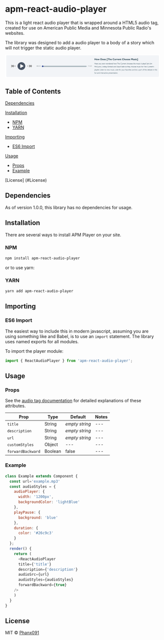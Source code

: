# apm-react-audio-player

This is a light react audio player that is wrapped around a HTML5 audio tag, created for use on American Public Media and Minnesota Public Radio's websites.

The library was designed to add a audio player to a body of a story which will not trigger the static audio player.

![alt text](/public//audioPlayerImg.jpg)

## Table of Contents

[Dependencies](#dependencies)

[Installation](#installation)
  - [NPM](#npm)
  - [YARN](#yarn)

[Importing](#importing)
  - [ES6 Import](#es6-import)

[Usage](#usage)
  - [Props](#props)
  - [Example](#example)

[License] (#License)


## Dependencies

As of version 1.0.0, this library has no dependencies for usage.

## Installation

There are several ways to install APM Player on your site.

### NPM

```sh
npm install apm-react-audio-player
```

or to use yarn:

### YARN

```sh
yarn add apm-react-audio-player
```

## Importing

### ES6 Import

The easiest way to include this in modern javascript, assuming you are using something like and Babel, is to use an `import` statement.
The library uses named exports for all modules.

To import the player module:

```javascript
import { ReactAudioPlayer } from 'apm-react-audio-player';
```
## Usage

### Props
See the [audio tag documentation](https://developer.mozilla.org/en-US/docs/Web/HTML/Element/audio) for detailed explanations of these attributes.

Prop | Type | Default | Notes
--- | --- | --- | ---
`title` | String | *empty string* | ---
`description` | String | *empty string* | ---
`url` | String | *empty string* | ---
`customStyles` | Object | --- | ---
`forwardBackward` | Boolean | false | ---

### Example

```javascript
class Example extends Component {
  const url='example.mp3'
  const audioStyles = {
    audioPlayer: {
      width: '1200px',
      backgroundColor: 'lightBlue'
    },
    playPause: {
      background: 'blue'
    },
    duration: {
      color: '#26c9c3'
    }
  };
  render() {
    return (
      <ReactAudioPlayer
      title={'title'}
      description={'description'}
      audioSrc={url}
      audioStyles={audioStyles}
      forwardBackward={true}
    />
    )
  }
}
```

## License

MIT © [Phanx091](https://github.com/Phanx091)
